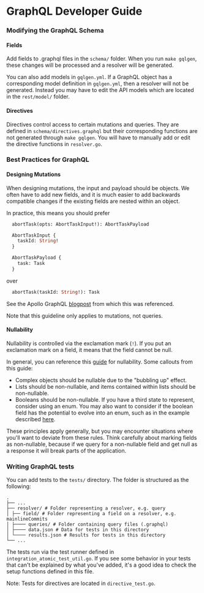 # GraphQL Developer Guide

### Modifying the GraphQL Schema

#### Fields

Add fields to .graphql files in the `schema/` folder. When you run `make gqlgen`, these changes will be processed and a resolver will be generated.

You can also add models in `gqlgen.yml`. If a GraphQL object has a corresponding model definition in `gqlgen.yml`, then a resolver will not be generated. Instead you may have to edit the API models which are located in the `rest/model/` folder.

#### Directives

Directives control access to certain mutations and queries. They are defined in `schema/directives.graphql` but their corresponding functions are not generated through `make gqlgen`. You will have to manually add or edit the directive functions in `resolver.go`.

### Best Practices for GraphQL

#### Designing Mutations

When designing mutations, the input and payload should be objects. We often have to add new fields, and it is much easier to add backwards compatible changes if the existing fields are nested within an object.

In practice, this means you should prefer

```graphql
  abortTask(opts: AbortTaskInput!): AbortTaskPayload

  AbortTaskInput {
    taskId: String!
  }

  AbortTaskPayload {
    task: Task
  }
```

over

```graphql
  abortTask(taskId: String!): Task
```

See the Apollo GraphQL [blogpost](https://www.apollographql.com/blog/designing-graphql-mutations) from which this was referenced.

Note that this guideline only applies to mutations, not queries.

#### Nullability

Nullability is controlled via the exclamation mark (`!`). If you put an exclamation mark on a field, it means that the field cannot be null.

In general, you can reference this [guide](https://yelp.github.io/graphql-guidelines/nullability.html#summary) for nullability. Some callouts from this guide:

- Complex objects should be nullable due to the "bubbling up" effect.
- Lists should be non-nullable, and items contained within lists should be non-nullable.
- Booleans should be non-nullable. If you have a third state to represent, consider using an enum. You may also want to consider if the boolean field has the potential to evolve into an enum, such as in the example described [here](https://www.teamten.com/lawrence/programming/prefer-enums-over-booleans.html).

These principles apply generally, but you may encounter situations where you'll want to deviate from these rules. Think carefully about marking fields as non-nullable, because if we query for a non-nullable field and get null as a response it will break parts of the application.

### Writing GraphQL tests

You can add tests to the `tests/` directory. The folder is structured as the following:

```
.
├── ...
├── resolver/ # Folder representing a resolver, e.g. query
│ ├── field/ # Folder representing a field on a resolver, e.g. mainlineCommits
│ ├──── queries/ # Folder containing query files (.graphql)
│ ├──── data.json # Data for tests in this directory
│ └──── results.json # Results for tests in this directory
└── ...
```

The tests run via the test runner defined in `integration_atomic_test_util.go`. If you see some behavior in your tests that can't be explained by what you've added, it's a good idea to check the setup functions defined in this file.


Note: Tests for directives are located in `directive_test.go`.
